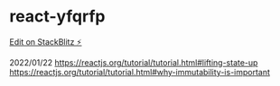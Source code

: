 # react-yfqrfp

[Edit on StackBlitz ⚡️](https://stackblitz.com/edit/react-yfqrfp)

2022/01/22  https://reactjs.org/tutorial/tutorial.html#lifting-state-up
            https://reactjs.org/tutorial/tutorial.html#why-immutability-is-important
